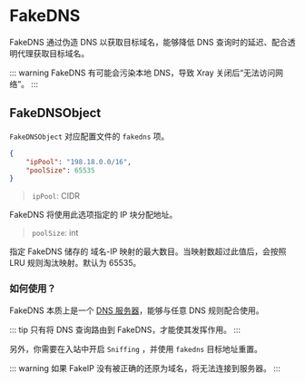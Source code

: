 # FakeDNS

FakeDNS 通过伪造 DNS 以获取目标域名，能够降低 DNS 查询时的延迟、配合透明代理获取目标域名。

::: warning
FakeDNS 有可能会污染本地 DNS，导致 Xray 关闭后“无法访问网络”。
:::

## FakeDNSObject

`FakeDNSObject` 对应配置文件的 `fakedns` 项。

```json
{
    "ipPool": "198.18.0.0/16",
    "poolSize": 65535
}
```

> `ipPool`: CIDR 

FakeDNS 将使用此选项指定的 IP 块分配地址。

> `poolSize`: int

指定 FakeDNS 储存的 域名-IP 映射的最大数目。当映射数超过此值后，会按照 LRU 规则淘汰映射。默认为 65535。

### 如何使用？

FakeDNS 本质上是一个 [DNS 服务器](./dns#serverobject)，能够与任意 DNS 规则配合使用。

::: tip
只有将 DNS 查询路由到 FakeDNS，才能使其发挥作用。
:::

另外，你需要在入站中开启 `Sniffing` ，并使用 `fakedns` 目标地址重置。

::: warning
如果 FakeIP 没有被正确的还原为域名，将无法连接到服务器。
:::
